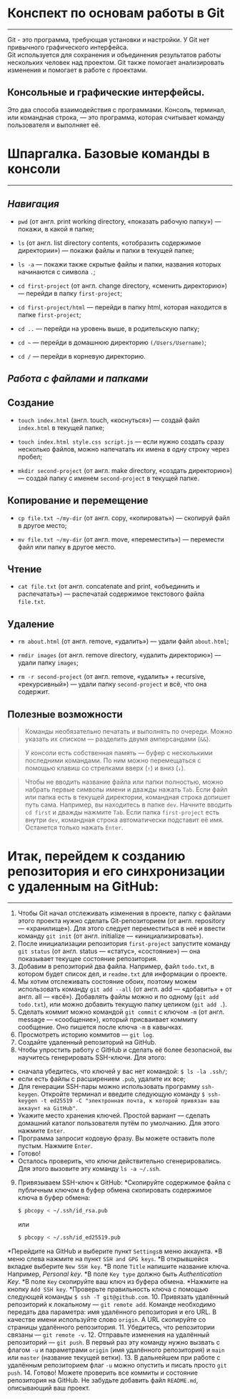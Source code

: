 # **Конспект по основам работы в Git**
***
Git - это программа, требующая установки и настройки. У Git нет привычного графического интерфейса.  
Git используется для сохранения и объединения результатов работы нескольких человек над проектом. Git также помогает анализировать изменения и помогает в работе с проектами.  

## **Консольные и графические интерфейсы.**
Это два способа взаимодействия с программами. Консоль, терминал, или командная строка, — это программа, которая считывает команду пользователя и выполняет её.  

# **Шпаргалка. Базовые команды в консоли**
***
## **_Навигация_**

- `pwd` (от англ. print working directory, «показать рабочую папку») — покажи, в какой я папке;

- `ls` (от англ. list directory contents, «отобразить содержимое директории») — покажи файлы и папки в текущей папке;

- `ls -a` — покажи также скрытые файлы и папки, названия которых начинаются с символа `.`;

- `cd first-project` (от англ. change directory, «сменить директорию») — перейди в папку `first-project`;

- `cd first-project/html` — перейди в папку html, которая находится в папке `first-project`;

- `cd ..` — перейди на уровень выше, в родительскую папку;

- `cd ~` — перейди в домашнюю директорию `(/Users/Username)`;

- `cd /` — перейди в корневую директорию.

## **_Работа с файлами и папками_**

## Создание

- `touch index.html` (англ. touch, «коснуться») — создай файл `index.html` в текущей папке;

- `touch index.html style.css script.js` — если нужно создать сразу несколько файлов, можно напечатать их имена в одну строку через пробел;

- `mkdir second-project` (от англ. make directory, «создать директорию») — создай папку с именем `second-project` в текущей папке.

## Копирование и перемещение

- `cp file.txt ~/my-dir` (от англ. copy, «копировать») — скопируй файл в другое место;

- `mv file.txt ~/my-dir` (от англ. move, «переместить») — перемести файл или папку в другое место.

## Чтение

- `cat file.txt` (от англ. concatenate and print, «объединить и распечатать») — распечатай содержимое текстового файла `file.txt`.

## Удаление

- `rm about.html` (от англ. remove, «удалить») — удали файл `about.html`;

- `rmdir images` (от англ. remove directory, «удалить директорию») — удали папку `images`;

- `rm -r second-project` (от англ. remove, «удалить» + recursive, «рекурсивный») — удали папку `second-project` и всё, что она содержит.

## Полезные возможности

> Команды необязательно печатать и выполнять по очереди. Можно указать их списком — разделить двумя амперсандами (`&&`).

> У консоли есть собственная память — буфер с несколькими последними командами. По ним можно перемещаться с помощью клавиш со стрелками вверх (`↑`) и вниз (`↓`).

> Чтобы не вводить название файла или папки полностью, можно набрать первые символы имени и дважды нажать `Tab`. Если файл или папка есть в текущей директории, командная строка допишет путь сама. Например, вы находитесь в папке `dev`. Начните вводить `cd first` и дважды нажмите `Tab`. Если папка `first-project` есть внутри `dev`, командная строка автоматически подставит её имя. Останется только нажать `Enter`.  


# **Итак, перейдем к созданию репозитория и его синхронизации с удаленным на GitHub:**
***
1. Чтобы Git начал отслеживать изменения в проекте, папку с файлами этого проекта нужно сделать Git-репозиторием (от англ. repository — «хранилище»). Для этого следует переместиться в неё и ввести команду `git init` (от англ. initialize — «инициализировать»).
2. После инициализации репозитория `first-project` запустите команду `git status` (от англ. status — «статус», «состояние») — она показывает текущее состояние репозитория.
3. Добавим в репозиторий два файла. Например, файл `todo.txt`, в котором будет список дел, и `readme.txt` для информации о проекте.
4. Мы хотим отслеживать состояние обоих, поэтому можем использовать команду `git add --all` (от англ. add — «добавить» + от англ. all — «всё»). Добавлять файлы можно и по одному (`git add todo.txt`), или можно добавить текущую папку целиком (`git add .`).
5. Сделать коммит можно командой `git commit` c ключом `-m` (от англ. message — «сообщение»), который присваивает коммиту сообщение. Оно пишется после ключа `-m` в кавычках.
6. Просмотреть историю коммитов — `git log`.
7. Создайте удаленный репозиторий на GitHub.
8. Чтобы упростить работу с GitHub и сделать её более безопасной, вы научитесь генерировать SSH-ключи. Для этого:
  - сначала убедитесь, что ключей у вас нет командой: `$ ls -la .ssh/`;
  - если есть файлы с расширением `.pub`, удалите их все;
  - Для генерации SSH-пары можно использовать программу `ssh-keygen`. Откройте терминал и введите следующую команду `$ ssh-keygen -t ed25519 -C "электронная почта, к которой привязан ваш аккаунт на GitHub"`.
  - Укажите место хранения ключей. Простой вариант — сделать домашний каталог пользователя путём по умолчанию. Для этого нажмите `Enter`.
  - Программа запросит кодовую фразу. Вы можете оставить поле пустым. Нажмите `Enter`.
  - Готово!
  - Осталось проверить, что ключи действительно сгенерировались. Для этого вызовите эту команду `ls -a ~/.ssh`.
9. Привязываем SSH-ключ к GitHub:
  *Скопируйте содержимое файла с публичным ключом в буфер обмена скопировать содержимое ключа в буфер обмена:
   ```BASH
   $ pbcopy < ~/.ssh/id_rsa.pub
   ```
   или
   ```BASH
   $ pbcopy < ~/.ssh/id_ed25519.pub
   ```
  *Перейдите на GitHub и выберите пункт `Settings`в меню аккаунта.
  *В меню слева нажмите на пункт `SSH and GPG keys`.
  *В открывшейся вкладке выберите `New SSH key`.
  *В поле `Title` напишите название ключа. Например, _Personal key_.
  *В поле `Key type` должно быть _Authentication Key_.
  *В поле `Key` скопируйте ваш ключ из буфера обмена.
  *Нажмите на кнопку `Add SSH key`.
  *Проверьте правильность ключа с помощью следующей команды `$ ssh -T git@github.com`.
10. Привязать удалённый репозиторий к локальному — `git remote add`. Команде необходимо передать два параметра: имя удалённого репозитория и его URL. В качестве имени используйте слово `origin`. А URL скопируйте со страницы удалённого репозитория.
11. Убедитесь, что репозитории связаны — `git remote -v`.
12. Отправьте изменения на удалённый репозиторий — `git push`. В первый раз эту команду нужно вызвать с флагом `-u` и параметрами `origin` (имя удалённого репозитория) и `main` или `master` (название текущей ветки).
13. В дальнейшем при работе с удалённым репозиторием флаг `-u` можно опустить и писать просто `git push`.
14. Готово! Можете проверить все коммиты и состояние репозитория на GitHub. Не забудьте добавить файл `README.md`, описывающий ваш проект.